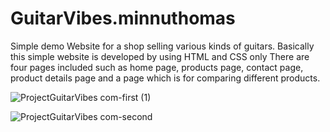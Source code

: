 # GuitarVibes.minnuthomas
Simple demo Website for a shop selling various kinds of guitars.
Basically this simple website is developed by using HTML and CSS only
There are four pages included such as home page, products page, contact page, product details page and a page which is for comparing different products.




![ProjectGuitarVibes com-first (1)](https://user-images.githubusercontent.com/69053809/114912208-ba19e000-9ded-11eb-9778-6d9becccf0d6.gif)



![ProjectGuitarVibes com-second](https://user-images.githubusercontent.com/69053809/114913694-7e801580-9def-11eb-8b2c-ec1639e6504b.gif)
